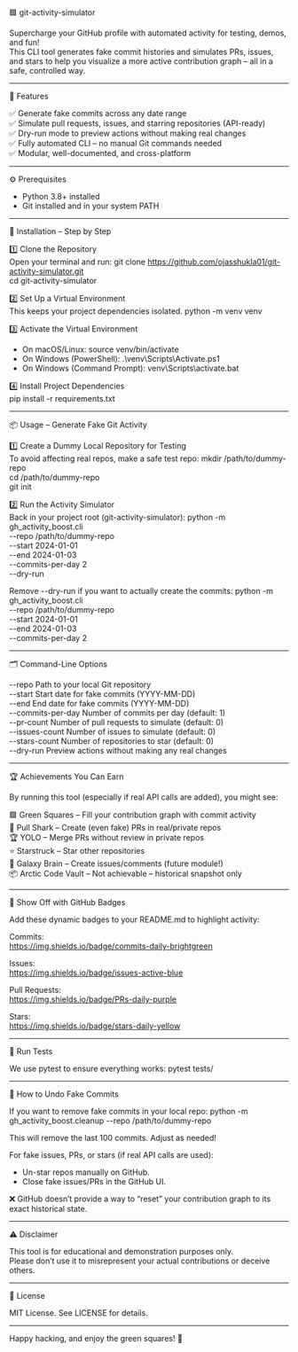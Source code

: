 🟩 git-activity-simulator

Supercharge your GitHub profile with automated activity for testing, demos, and fun!  
This CLI tool generates fake commit histories and simulates PRs, issues, and stars to help you visualize a more active contribution graph – all in a safe, controlled way.

---

🚀 Features

✅ Generate fake commits across any date range  
✅ Simulate pull requests, issues, and starring repositories (API-ready)  
✅ Dry-run mode to preview actions without making real changes  
✅ Fully automated CLI – no manual Git commands needed  
✅ Modular, well-documented, and cross-platform  

---

⚙️ Prerequisites

- Python 3.8+ installed  
- Git installed and in your system PATH  

---

🔧 Installation – Step by Step

1️⃣ Clone the Repository  
Open your terminal and run:
git clone https://github.com/ojasshukla01/git-activity-simulator.git  
cd git-activity-simulator

2️⃣ Set Up a Virtual Environment  
This keeps your project dependencies isolated.
python -m venv venv

3️⃣ Activate the Virtual Environment  
- On macOS/Linux:
  source venv/bin/activate
- On Windows (PowerShell):
  .\venv\Scripts\Activate.ps1
- On Windows (Command Prompt):
  venv\Scripts\activate.bat

4️⃣ Install Project Dependencies  
pip install -r requirements.txt

---

📦 Usage – Generate Fake Git Activity

1️⃣ Create a Dummy Local Repository for Testing  
To avoid affecting real repos, make a safe test repo:
mkdir /path/to/dummy-repo  
cd /path/to/dummy-repo  
git init

2️⃣ Run the Activity Simulator  
Back in your project root (git-activity-simulator):
python -m gh_activity_boost.cli \
  --repo /path/to/dummy-repo \
  --start 2024-01-01 \
  --end 2024-01-03 \
  --commits-per-day 2 \
  --dry-run

Remove --dry-run if you want to actually create the commits:
python -m gh_activity_boost.cli \
  --repo /path/to/dummy-repo \
  --start 2024-01-01 \
  --end 2024-01-03 \
  --commits-per-day 2

---

🗂️ Command-Line Options

--repo             Path to your local Git repository  
--start            Start date for fake commits (YYYY-MM-DD)  
--end              End date for fake commits (YYYY-MM-DD)  
--commits-per-day  Number of commits per day (default: 1)  
--pr-count         Number of pull requests to simulate (default: 0)  
--issues-count     Number of issues to simulate (default: 0)  
--stars-count      Number of repositories to star (default: 0)  
--dry-run          Preview actions without making any real changes  

---

🏆 Achievements You Can Earn

By running this tool (especially if real API calls are added), you might see:

🟩 Green Squares          – Fill your contribution graph with commit activity  
🏁 Pull Shark             – Create (even fake) PRs in real/private repos  
🏆 YOLO                   – Merge PRs without review in private repos  
⭐ Starstruck             – Star other repositories  
💬 Galaxy Brain           – Create issues/comments (future module!)  
📦 Arctic Code Vault      – Not achievable – historical snapshot only  

---

🎨 Show Off with GitHub Badges

Add these dynamic badges to your README.md to highlight activity:

Commits:  
https://img.shields.io/badge/commits-daily-brightgreen

Issues:  
https://img.shields.io/badge/issues-active-blue

Pull Requests:  
https://img.shields.io/badge/PRs-daily-purple

Stars:  
https://img.shields.io/badge/stars-daily-yellow

---

🧪 Run Tests

We use pytest to ensure everything works:
pytest tests/

---

🔄 How to Undo Fake Commits

If you want to remove fake commits in your local repo:
python -m gh_activity_boost.cleanup --repo /path/to/dummy-repo

This will remove the last 100 commits. Adjust as needed!

For fake issues, PRs, or stars (if real API calls are used):
- Un-star repos manually on GitHub.
- Close fake issues/PRs in the GitHub UI.

❌ GitHub doesn’t provide a way to “reset” your contribution graph to its exact historical state.

---

⚠️ Disclaimer

This tool is for educational and demonstration purposes only.  
Please don’t use it to misrepresent your actual contributions or deceive others.

---

📄 License

MIT License. See LICENSE for details.

---

Happy hacking, and enjoy the green squares! 🌟
